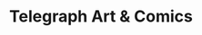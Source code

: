 ---
title: "Telegraph Art & Comics"
url: /charlottesville/telegraph-art-und-comics-4th-street-northeast/
shop: Bücher
---